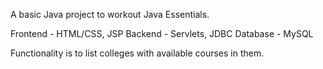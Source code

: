 A basic Java project to workout Java Essentials.

Frontend - HTML/CSS, JSP
Backend - Servlets, JDBC
Database - MySQL

Functionality is to list colleges with available courses in them.
